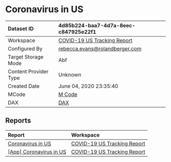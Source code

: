 



# Coronavirus in US

|Dataset ID|4d85b224-baa7-4d7a-8eec-c847925e22f1|
| :--- | :--- |
|Workspace|[COVID-19 US Tracking Report](../Workspaces/COVID-19-US-Tracking-Report.md)|
|Configured By|rebecca.evans@rolandberger.com|
|Target Storage Mode|Abf|
|Content Provider Type|Unknown|
|Created Date|June 04, 2020 23:35:40|
|MCode|[M Code](./Coronavirus-in-US/mcode.md)|
|DAX|[DAX](./Coronavirus-in-US/dax.md)|

## Reports

|Report|Workspace|
| :--- | :--- |
|[Coronavirus in US](../Reports/Coronavirus-in-US.md)|[COVID-19 US Tracking Report](../Workspaces/COVID-19-US-Tracking-Report.md)|
|[[App] Coronavirus in US](../Reports/[App]-Coronavirus-in-US.md)|[COVID-19 US Tracking Report](../Workspaces/COVID-19-US-Tracking-Report.md)|
